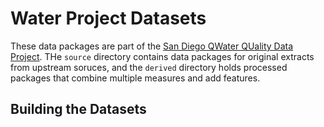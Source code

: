 
# Water Project Datasets

These data packages are part of the [San Diego QWater QUality Data
Project](http://water.sandiegodata.org/). THe ``source`` directory contains
data packages for original extracts from upstream soruces, and the ``derived``
directory holds processed packages that combine multiple measures and add
features.

## Building the Datasets


